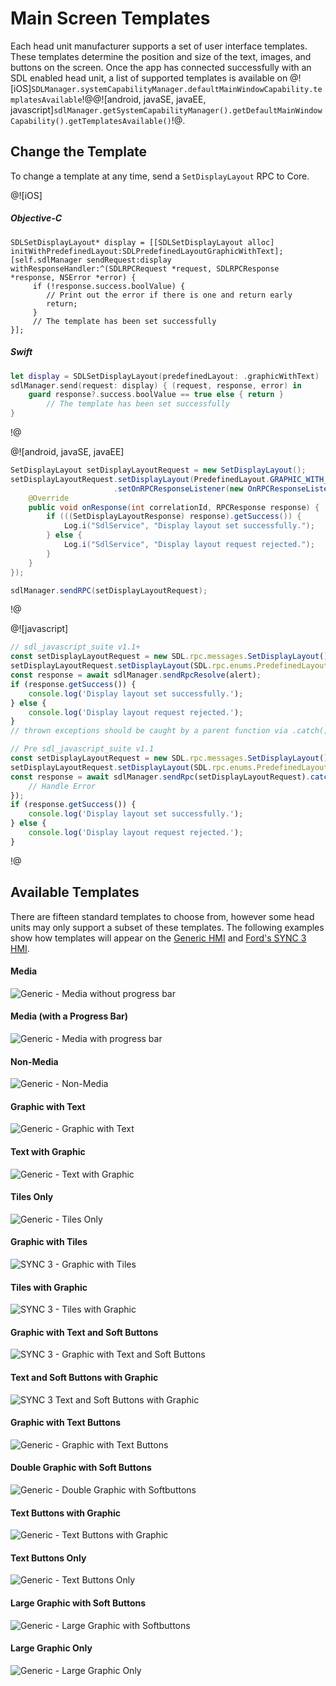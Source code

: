 # Main Screen Templates
Each head unit manufacturer supports a set of user interface templates. These templates determine the position and size of the text, images, and buttons on the screen. Once the app has connected successfully with an SDL enabled head unit, a list of supported templates is available on @![iOS]`SDLManager.systemCapabilityManager.defaultMainWindowCapability.templatesAvailable`!@@![android, javaSE, javaEE, javascript]`sdlManager.getSystemCapabilityManager().getDefaultMainWindowCapability().getTemplatesAvailable()`!@.

## Change the Template
To change a template at any time, send a `SetDisplayLayout` RPC to Core.

@![iOS]
##### Objective-C
```objc
SDLSetDisplayLayout* display = [[SDLSetDisplayLayout alloc] initWithPredefinedLayout:SDLPredefinedLayoutGraphicWithText];
[self.sdlManager sendRequest:display withResponseHandler:^(SDLRPCRequest *request, SDLRPCResponse *response, NSError *error) {
     if (!response.success.boolValue) { 
        // Print out the error if there is one and return early
        return;
     }
     // The template has been set successfully
}];
```

##### Swift
```swift
let display = SDLSetDisplayLayout(predefinedLayout: .graphicWithText)
sdlManager.send(request: display) { (request, response, error) in
    guard response?.success.boolValue == true else { return }
        // The template has been set successfully
}
```
!@

@![android, javaSE, javaEE]
```java
SetDisplayLayout setDisplayLayoutRequest = new SetDisplayLayout();
setDisplayLayoutRequest.setDisplayLayout(PredefinedLayout.GRAPHIC_WITH_TEXT.toString())
                       .setOnRPCResponseListener(new OnRPCResponseListener() {
    @Override
    public void onResponse(int correlationId, RPCResponse response) {
        if (((SetDisplayLayoutResponse) response).getSuccess()) {
            Log.i("SdlService", "Display layout set successfully.");
        } else {
            Log.i("SdlService", "Display layout request rejected.");
        }
    }
});

sdlManager.sendRPC(setDisplayLayoutRequest);
```
!@

@![javascript]
```js
// sdl_javascript_suite v1.1+
const setDisplayLayoutRequest = new SDL.rpc.messages.SetDisplayLayout();
setDisplayLayoutRequest.setDisplayLayout(SDL.rpc.enums.PredefinedLayout.GRAPHIC_WITH_TEXT);
const response = await sdlManager.sendRpcResolve(alert);
if (response.getSuccess()) {
    console.log('Display layout set successfully.');
} else {
    console.log('Display layout request rejected.');
}
// thrown exceptions should be caught by a parent function via .catch()

// Pre sdl_javascript_suite v1.1
const setDisplayLayoutRequest = new SDL.rpc.messages.SetDisplayLayout();
setDisplayLayoutRequest.setDisplayLayout(SDL.rpc.enums.PredefinedLayout.GRAPHIC_WITH_TEXT);
const response = await sdlManager.sendRpc(setDisplayLayoutRequest).catch(function (error) {
    // Handle Error
});
if (response.getSuccess()) {
    console.log('Display layout set successfully.');
} else {
    console.log('Display layout request rejected.');
}
```
!@

## Available Templates
There are fifteen standard templates to choose from, however some head units may only support a subset of these templates. The following examples show how templates will appear on the [Generic HMI](https://github.com/smartdevicelink/generic_hmi) and [Ford's SYNC 3 HMI](https://developer.ford.com).

#### Media
![Generic - Media without progress bar](assets/GenericHMI/Generic_Default_Media.png)

#### Media (with a Progress Bar)
![Generic - Media with progress bar](assets/GenericHMI/Generic_media_dark.png)

#### Non-Media
![Generic - Non-Media](assets/GenericHMI/Generic_non_media.png)

#### Graphic with Text
![Generic - Graphic with Text](assets/GenericHMI/Generic_graphic_with_text.png)

#### Text with Graphic
![Generic - Text with Graphic](assets/GenericHMI/Generic_text_with_graphic.png)

#### Tiles Only
![Generic - Tiles Only](assets/GenericHMI/Generic_tiles_only.png)

#### Graphic with Tiles
![SYNC 3 - Graphic with Tiles](assets/SYNC3HMI/SYNC3_graphic_with_tiles.bmp)

#### Tiles with Graphic
![SYNC 3 - Tiles with Graphic](assets/SYNC3HMI/SYNC3_tiles_with_graphic.bmp)

#### Graphic with Text and Soft Buttons
![SYNC 3 - Graphic with Text and Soft Buttons](assets/SYNC3HMI/SYNC3_graphic_with_text_and_soft_buttons.bmp)

#### Text and Soft Buttons with Graphic
![SYNC 3 Text and Soft Buttons with Graphic](assets/SYNC3HMI/SYNC3_text_and_soft_buttons_with_graphic.bmp)

#### Graphic with Text Buttons
![Generic - Graphic with Text Buttons](assets/GenericHMI/Generic_graphic_with_text_buttons.png)

#### Double Graphic with Soft Buttons
![Generic - Double Graphic with Softbuttons](assets/GenericHMI/Generic_double_graphic_with_soft_buttons.png)

#### Text Buttons with Graphic
![Generic - Text Buttons with Graphic](assets/GenericHMI/Generic_text_buttons_with_graphic.png)

#### Text Buttons Only
![Generic - Text Buttons Only](assets/GenericHMI/Generic_text_buttons_only.png)

#### Large Graphic with Soft Buttons
![Generic - Large Graphic with Softbuttons](assets/GenericHMI/Generic_large_graphic_with_soft_buttons.png)

#### Large Graphic Only
![Generic - Large Graphic Only](assets/GenericHMI/Generic_large_graphic_only.png)

